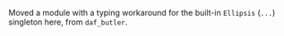 Moved a module with a typing workaround for the built-in `Ellipsis` (`...`) singleton here, from `daf_butler`.
